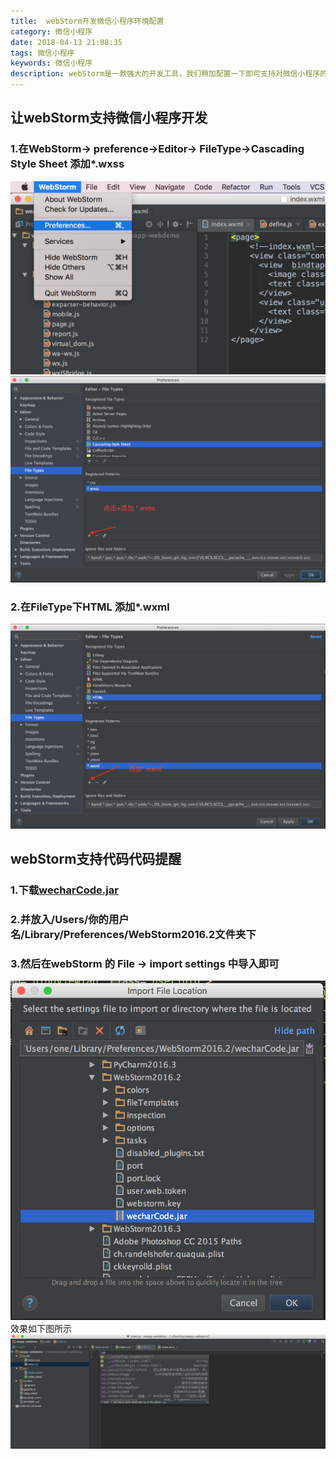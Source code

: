```yaml
---
title:  webStorm开发微信小程序环境配置
category: 微信小程序
date: 2018-04-13 21:08:35
tags: 微信小程序
keywords: 微信小程序
description: webStorm是一款强大的开发工具，我们稍加配置一下即可支持对微信小程序的开发，并且支持代码提醒功能。
---
```

## 让webStorm支持微信小程序开发
<!--more-->
### 1.在WebStorm-> preference->Editor-> FileType->Cascading Style Sheet 添加*.wxss 
![](../../img/xiaochengxu_1_01.png)
![](../../img/xiaochengxu_1_02.png)
### 2.在FileType下HTML 添加*.wxml
![](../../img/xiaochengxu_1_03.png)
## webStorm支持代码代码提醒
### 1.下载[wecharCode.jar](https://link.jianshu.com/?t=https://github.com/miaozhang9/wecharCodejar)
### 2.并放入/Users/你的用户名/Library/Preferences/WebStorm2016.2文件夹下
### 3.然后在webStorm 的 File -> import settings 中导入即可
![](../../img/xiaochengxu_1_04.png)
效果如下图所示
![](../../img/xiaochengxu_1_05.png)


